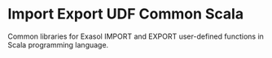# Import Export UDF Common Scala

Common libraries for Exasol IMPORT and EXPORT user-defined functions in Scala
programming language.
